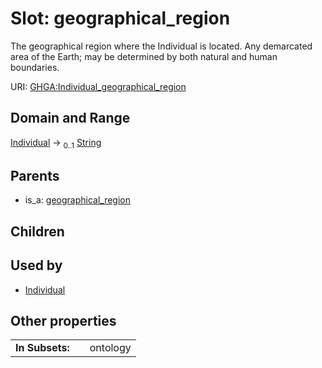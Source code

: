 
# Slot: geographical_region


The geographical region where the Individual is located. Any demarcated area of the Earth; may be determined by both natural and human boundaries.

URI: [GHGA:Individual_geographical_region](https://w3id.org/GHGA/Individual_geographical_region)


## Domain and Range

[Individual](Individual.md) &#8594;  <sub>0..1</sub> [String](types/String.md)

## Parents

 *  is_a: [geographical_region](geographical_region.md)

## Children


## Used by

 * [Individual](Individual.md)

## Other properties

|  |  |  |
| --- | --- | --- |
| **In Subsets:** | | ontology |

